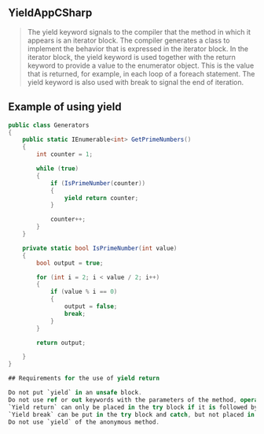 ## YieldAppCSharp
> The yield keyword signals to the compiler that the method in which it appears is an iterator block. The compiler generates a class to implement the behavior that is expressed in the iterator block. In the iterator block, the yield keyword is used together with the return keyword to provide a value to the enumerator object. This is the value that is returned, for example, in each loop of a foreach statement. The yield keyword is also used with break to signal the end of iteration.

## Example of using yield

```c#
public class Generators
{
    public static IEnumerable<int> GetPrimeNumbers()
    {
        int counter = 1;

        while (true)
        {
            if (IsPrimeNumber(counter))
            {
                yield return counter;
            }

            counter++;
        }
    }

    private static bool IsPrimeNumber(int value)
    {
        bool output = true;

        for (int i = 2; i < value / 2; i++)
        {
            if (value % i == 0)
            {
                output = false;
                break;
            }
        }

        return output;

    }
}

## Requirements for the use of yield return

Do not put `yield` in an unsafe block.
Do not use ref or out keywords with the parameters of the method, operator or accessor (getter / setter).
`Yield return` can only be placed in the try block if it is followed by a finally block.
`Yield break` can be put in the try block and catch, but not placed in the finally block.
Do not use `yield` of the anonymous method.
